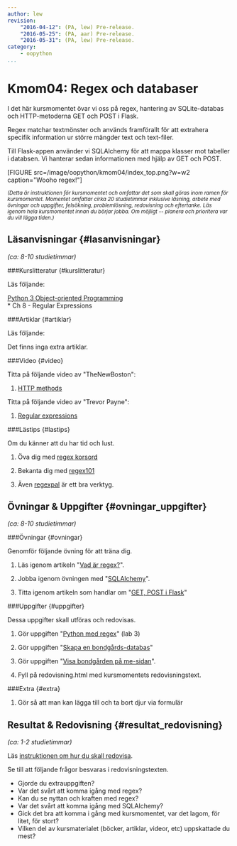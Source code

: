 ```yaml
---
author: lew
revision:
    "2016-04-12": (PA, lew) Pre-release.
    "2016-05-25": (PA, aar) Pre-release.
    "2016-05-31": (PA, lew) Pre-release.
category:
    - oopython
...
```

Kmom04: Regex och databaser
====================================

I det här kursmomentet övar vi oss på regex, hantering av SQLite-databas och HTTP-metoderna GET och POST i Flask.  

Regex matchar textmönster och används framförallt för att extrahera specifik information ur större mängder text och text-filer.  

Till Flask-appen använder vi SQLAlchemy för att mappa klasser mot tabeller i databsen. Vi hanterar sedan informationen med hjälp av GET och POST.

<!--more-->

[FIGURE src=/image/oopython/kmom04/index_top.png?w=w2 caption="Wooho regex!"]


<!-- Flytta nedan text till eget dokumet/vy/block -->

<small>*(Detta är instruktionen för kursmomentet och omfattar det som skall göras inom ramen för kursmomentet. Momentet omfattar cirka 20 studietimmar inklusive läsning, arbete med övningar och uppgifter, felsökning, problemlösning, redovisning och eftertanke. Läs igenom hela kursmomentet innan du börjar jobba. Om möjligt -- planera och prioritera var du vill lägga tiden.)*</small>



Läsanvisningar  {#lasanvisningar}
---------------------------------

*(ca: 8-10 studietimmar)*



###Kurslitteratur  {#kurslitteratur}

Läs följande:

[Python 3 Object-oriented Programming](kunskap/boken-python3-object-oriented-programming)  
    * Ch 8 - Regular Expressions  



###Artiklar {#artiklar}

Läs följande:

Det finns inga extra artiklar.  



###Video  {#video}

Titta på följande video av "TheNewBoston":  

1. [HTTP methods](https://www.youtube.com/watch?v=PWF_WyvgKqY)

Titta på följande video av "Trevor Payne":  

1. [Regular expressions](https://www.youtube.com/watch?v=ZdDOauFIDkw)



###Lästips {#lastips}

Om du känner att du har tid och lust.

1. Öva dig med [regex korsord](https://regexcrossword.com/)

2. Bekanta dig med [regex101](https://regex101.com/#python)  

3. Även [regexpal](http://www.regexpal.com/) är ett bra verktyg.



Övningar & Uppgifter  {#ovningar_uppgifter}
-------------------------------------------

*(ca: 8-10 studietimmar)*



###Övningar {#ovningar}

Genomför följande övning för att träna dig.

1. Läs igenom artikeln "[Vad är regex?](kunskap/regex)".

2. Jobba igenom övningen med "[SQLAlchemy](kunskap/sqlalchemy)".  

3. Titta igenom artikeln som handlar om "[GET, POST i Flask](kunskap/flask-sqlite-sqlalchemy-post-get)"  



###Uppgifter {#uppgifter}

Dessa uppgifter skall utföras och redovisas.

1. Gör uppgiften "[Python med regex](uppgift/python-med-regex)" (lab 3)

2. Gör uppgiften "[Skapa en bondgårds-databas](uppgift/skapa-en-bondgards-databas)"

3. Gör uppgiften "[Visa bondgården på me-sidan](uppgift/visa-bondgarden-pa-me-sida)".  

4. Fyll på redovisning.html med kursmomentets redovisningstext.



###Extra {#extra}

1. Gör så att man kan lägga till och ta bort djur via formulär



Resultat & Redovisning  {#resultat_redovisning}
-----------------------------------------------

*(ca: 1-2 studietimmar)*

Läs [instruktionen om hur du skall redovisa](oopython/redovisa).

Se till att följande frågor besvaras i redovisningstexten.

* Gjorde du extrauppgiften?
* Var det svårt att komma igång med regex?
* Kan du se nyttan och kraften med regex?
* Var det svårt att komma igång med SQLAlchemy?  
* Gick det bra att komma i gång med kursmomentet, var det lagom, för litet, för stort?
* Vilken del av kursmaterialet (böcker, artiklar, videor, etc) uppskattade du mest?
